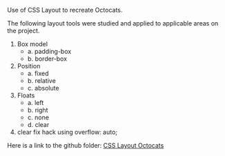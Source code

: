 Use of CSS Layout to recreate Octocats. 

The following layout tools were studied and applied to applicable areas on the project.
1. Box model
    * a. padding-box
    * b. border-box
2. Position
    * a. fixed
    * b. relative
    * c. absolute
3. Floats
    * a. left
    * b. right
    * c. none
    * d. clear
4. clear fix hack using overflow: auto;

Here is a link to the github folder:
[CSS Layout Octocats](https://github.com/eunheh/CSS-Layout-Octocats)

